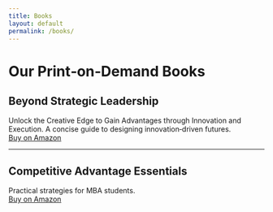 ```yaml
---
title: Books
layout: default
permalink: /books/
---
```

# Our Print‑on‑Demand Books

## Beyond Strategic Leadership  
Unlock the Creative Edge to Gain Advantages through Innovation and Execution. 
A concise guide to designing innovation‑driven futures.  
[Buy on Amazon](https://www.amazon.com/Beyond-Strategic-Leadership-Advantages-Innovation/dp/B0F48HYRR1/ref=sr_1_1?crid=3U4KB7MN2614Q&dib=eyJ2IjoiMSJ9.EpV-RCUAdnSUBbREaj1ayQ.lUgQNm-9a8VbSrKVqSLVdVQILC--qlUYKl-24aGfFLY&dib_tag=se&keywords=beyond+strategic+leadership+by+klamont+johnson&qid=1745294857&sprefix=beyond+strategic+leadershi%2Caps%2C98&sr=8-1)

---

## Competitive Advantage Essentials  
Practical strategies for MBA students.  
[Buy on Amazon](https://…)
